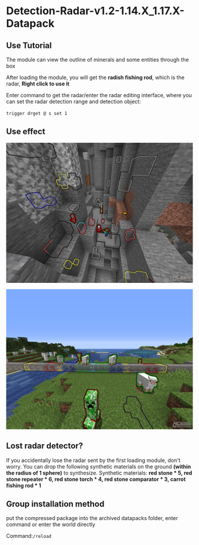 # Detection-Radar-v1.2-1.14.X_1.17.X-Datapack

## Use Tutorial

The module can view the outline of minerals and some entities through the box

After loading the module, you will get the **radish fishing rod**, which is the radar, **Right click to use it**

Enter command to get the radar/enter the radar editing interface, where you can set the radar detection range and detection object:

`trigger drget @ s set 1`

## Use effect

![file_1563286174000.jpg](images/file_1563286174000.jpg)

![file_1563286249000.jpg](images/file_1563286249000.jpg)

## Lost radar detector?

If you accidentally lose the radar sent by the first loading module, don't worry. You can drop the following synthetic materials on the ground **(within the radius of 1 sphere)** to synthesize. Synthetic materials: **red stone * 5, red stone repeater * 6, red stone torch * 4, red stone comparator * 3, carrot fishing rod * 1**

## Group installation method

put the compressed package into the archived datapacks folder, enter command or enter the world directly

Command:`/reload`
